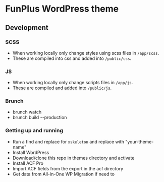 # FunPlus WordPress theme

## Development

### SCSS

- When working locally only change styles using scss files in `/app/scss`.
- These are compiled into css and added into `/public/css`.

### JS

- When working locally only change scripts files in `/app/js`.
- These are compiled and added into `/public/js`.

### Brunch

- brunch watch
- brunch build --production

### Getting up and running

- Run a find and replace for `xskeleton` and replace with "your-theme-name"
- Install WordPress
- Download/clone this repo in themes directory and activate
- Install ACF Pro
- Import ACF fields from the export in the acf directory
- Get data from All-in-One WP Migration if need to
